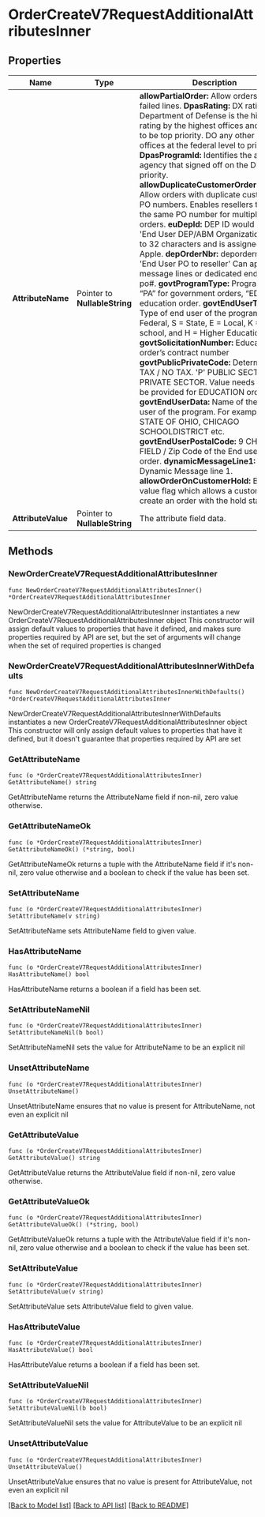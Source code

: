 # OrderCreateV7RequestAdditionalAttributesInner

## Properties

Name | Type | Description | Notes
------------ | ------------- | ------------- | -------------
**AttributeName** | Pointer to **NullableString** | **allowPartialOrder:** Allow orders with failed lines.    **DpasRating:** DX rating by Department of Defense is the highest rating by the highest offices and meant to be top priority. DO any other gov offices at the federal level to priotize.    **DpasProgramId:** Identifies the actual agency that signed off on the DPAS priority.    **allowDuplicateCustomerOrderNumber:** Allow orders with duplicate customer PO numbers. Enables resellers to have the same PO number for multiple orders.     **euDepId:** DEP ID would be the &#39;End User DEP/ABM Organization ID&#39; up to 32 characters and is assigned by Apple.    **depOrderNbr:** depordernbr is &#39;End User PO to reseller&#39; Can appear in message lines or dedicated end user po#.    **govtProgramType:** Program type, “PA” for government orders, “ED” for education order.    **govtEndUserType:** Type of end user of the program. F &#x3D; Federal, S &#x3D; State, E &#x3D; Local, K &#x3D; K-12 school, and H &#x3D; Higher Education    **govtSolicitationNumber:** Education order’s contract number    **govtPublicPrivateCode:** Determines TAX / NO TAX.   &#39;P&#39; PUBLIC SECTOR,   &#39;R&#39; PRIVATE SECTOR.  Value needs only to be provided for EDUCATION order.    **govtEndUserData:** Name of the End user of the program. For example, STATE OF OHIO, CHICAGO SCHOOLDISTRICT etc.    **govtEndUserPostalCode:** 9 CHAR FIELD / Zip Code of the End user of the order.    **dynamicMessageLine1:** Custom Dynamic Message line 1.    **allowOrderOnCustomerHold:** Boolean value flag which allows a customer to create an order with the hold status. | [optional] 
**AttributeValue** | Pointer to **NullableString** | The attribute field data. | [optional] 

## Methods

### NewOrderCreateV7RequestAdditionalAttributesInner

`func NewOrderCreateV7RequestAdditionalAttributesInner() *OrderCreateV7RequestAdditionalAttributesInner`

NewOrderCreateV7RequestAdditionalAttributesInner instantiates a new OrderCreateV7RequestAdditionalAttributesInner object
This constructor will assign default values to properties that have it defined,
and makes sure properties required by API are set, but the set of arguments
will change when the set of required properties is changed

### NewOrderCreateV7RequestAdditionalAttributesInnerWithDefaults

`func NewOrderCreateV7RequestAdditionalAttributesInnerWithDefaults() *OrderCreateV7RequestAdditionalAttributesInner`

NewOrderCreateV7RequestAdditionalAttributesInnerWithDefaults instantiates a new OrderCreateV7RequestAdditionalAttributesInner object
This constructor will only assign default values to properties that have it defined,
but it doesn't guarantee that properties required by API are set

### GetAttributeName

`func (o *OrderCreateV7RequestAdditionalAttributesInner) GetAttributeName() string`

GetAttributeName returns the AttributeName field if non-nil, zero value otherwise.

### GetAttributeNameOk

`func (o *OrderCreateV7RequestAdditionalAttributesInner) GetAttributeNameOk() (*string, bool)`

GetAttributeNameOk returns a tuple with the AttributeName field if it's non-nil, zero value otherwise
and a boolean to check if the value has been set.

### SetAttributeName

`func (o *OrderCreateV7RequestAdditionalAttributesInner) SetAttributeName(v string)`

SetAttributeName sets AttributeName field to given value.

### HasAttributeName

`func (o *OrderCreateV7RequestAdditionalAttributesInner) HasAttributeName() bool`

HasAttributeName returns a boolean if a field has been set.

### SetAttributeNameNil

`func (o *OrderCreateV7RequestAdditionalAttributesInner) SetAttributeNameNil(b bool)`

 SetAttributeNameNil sets the value for AttributeName to be an explicit nil

### UnsetAttributeName
`func (o *OrderCreateV7RequestAdditionalAttributesInner) UnsetAttributeName()`

UnsetAttributeName ensures that no value is present for AttributeName, not even an explicit nil
### GetAttributeValue

`func (o *OrderCreateV7RequestAdditionalAttributesInner) GetAttributeValue() string`

GetAttributeValue returns the AttributeValue field if non-nil, zero value otherwise.

### GetAttributeValueOk

`func (o *OrderCreateV7RequestAdditionalAttributesInner) GetAttributeValueOk() (*string, bool)`

GetAttributeValueOk returns a tuple with the AttributeValue field if it's non-nil, zero value otherwise
and a boolean to check if the value has been set.

### SetAttributeValue

`func (o *OrderCreateV7RequestAdditionalAttributesInner) SetAttributeValue(v string)`

SetAttributeValue sets AttributeValue field to given value.

### HasAttributeValue

`func (o *OrderCreateV7RequestAdditionalAttributesInner) HasAttributeValue() bool`

HasAttributeValue returns a boolean if a field has been set.

### SetAttributeValueNil

`func (o *OrderCreateV7RequestAdditionalAttributesInner) SetAttributeValueNil(b bool)`

 SetAttributeValueNil sets the value for AttributeValue to be an explicit nil

### UnsetAttributeValue
`func (o *OrderCreateV7RequestAdditionalAttributesInner) UnsetAttributeValue()`

UnsetAttributeValue ensures that no value is present for AttributeValue, not even an explicit nil

[[Back to Model list]](../README.md#documentation-for-models) [[Back to API list]](../README.md#documentation-for-api-endpoints) [[Back to README]](../README.md)


